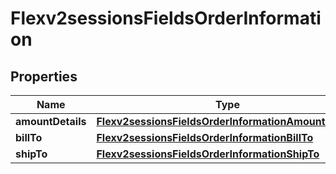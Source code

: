 
# Flexv2sessionsFieldsOrderInformation

## Properties
Name | Type | Description | Notes
------------ | ------------- | ------------- | -------------
**amountDetails** | [**Flexv2sessionsFieldsOrderInformationAmountDetails**](Flexv2sessionsFieldsOrderInformationAmountDetails.md) |  |  [optional]
**billTo** | [**Flexv2sessionsFieldsOrderInformationBillTo**](Flexv2sessionsFieldsOrderInformationBillTo.md) |  |  [optional]
**shipTo** | [**Flexv2sessionsFieldsOrderInformationShipTo**](Flexv2sessionsFieldsOrderInformationShipTo.md) |  |  [optional]



